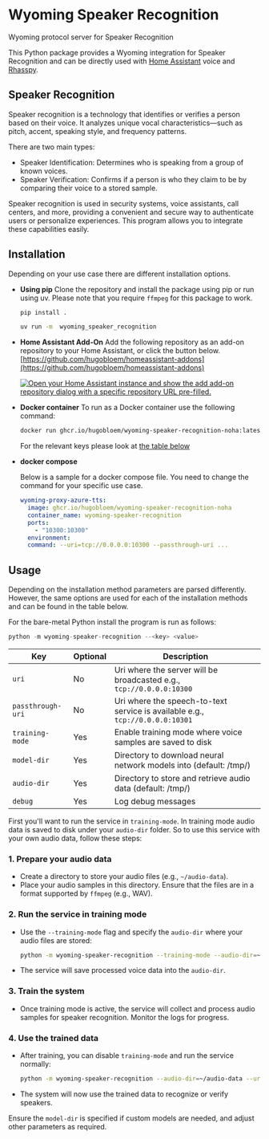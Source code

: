 # Wyoming Speaker Recognition
Wyoming protocol server for Speaker Recognition

This Python package provides a Wyoming integration for Speaker Recognition and can be directly used with [Home Assistant](https://www.home-assistant.io/) voice and [Rhasspy](https://github.com/rhasspy/rhasspy).

## Speaker Recognition
Speaker recognition is a technology that identifies or verifies a person based on their voice. It analyzes unique vocal characteristics—such as pitch, accent, speaking style, and frequency patterns.

There are two main types:

- Speaker Identification: Determines who is speaking from a group of known voices.
- Speaker Verification: Confirms if a person is who they claim to be by comparing their voice to a stored sample.

Speaker recognition is used in security systems, voice assistants, call centers, and more, providing a convenient and secure way to authenticate users or personalize experiences. This program allows you to integrate these capabilities easily.

## Installation
Depending on your use case there are different installation options.

- **Using pip**
  Clone the repository and install the package using pip or run using uv. Please note that you require `ffmpeg` for this package to work.
  ```sh
  pip install .
  ```
  ```sh
  uv run -m  wyoming_speaker_recognition
  ```

- **Home Assistant Add-On**
  Add the following repository as an add-on repository to your Home Assistant, or click the button below.
  [https://github.com/hugobloem/homeassistant-addons](https://github.com/hugobloem/homeassistant-addons)

  [![Open your Home Assistant instance and show the add add-on repository dialog with a specific repository URL pre-filled.](https://my.home-assistant.io/badges/supervisor_add_addon_repository.svg)](https://my.home-assistant.io/redirect/supervisor_add_addon_repository/?repository_url=https%3A%2F%2Fgithub.com%2Fhugobloem%2Fhomeassistant-addons)

- **Docker container**
  To run as a Docker container use the following command:
  ```bash
  docker run ghcr.io/hugobloem/wyoming-speaker-recognition-noha:latest --<key> <value>
  ```
  For the relevant keys please look at [the table below](#usage)

- **docker compose**

  Below is a sample for a docker compose file. You need to change the command for your specific use case.

  ```yaml
  wyoming-proxy-azure-tts:
    image: ghcr.io/hugobloem/wyoming-speaker-recognition-noha
    container_name: wyoming-speaker-recognition
    ports:
      - "10300:10300"
    environment:
    command: --uri=tcp://0.0.0.0:10300 --passthrough-uri ...
  ```

## Usage
Depending on the installation method parameters are parsed differently. However, the same options are used for each of the installation methods and can be found in the table below. 

For the bare-metal Python install the program is run as follows:
```python
python -m wyoming-speaker-recognition --<key> <value>
```

| Key | Optional | Description |
|---|---|---|
| `uri` | No | Uri where the server will be broadcasted e.g., `tcp://0.0.0.0:10300` |
| `passthrough-uri` | No | Uri where the speech-to-text service is available e.g., `tcp://0.0.0.0:10301` |
| `training-mode` | Yes | Enable training mode where voice samples are saved to disk |
| `model-dir` | Yes | Directory to download neural network models into (default: /tmp/) |
| `audio-dir` | Yes | Directory to store and retrieve audio data (default: /tmp/) |
| `debug` | Yes | Log debug messages |

First you'll want to run the service in `training-mode`. In training mode audio data is saved to disk under your `audio-dir` folder. So to use this service with your own audio data, follow these steps:

### 1. Prepare your audio data
- Create a directory to store your audio files (e.g., `~/audio-data`).
- Place your audio samples in this directory. Ensure that the files are in a format supported by `ffmpeg` (e.g., WAV).

### 2. Run the service in training mode
- Use the `--training-mode` flag and specify the `audio-dir` where your audio files are stored:
  ```sh
  python -m wyoming-speaker-recognition --training-mode --audio-dir=~/audio-data --uri=tcp://0.0.0.0:10300
  ```
- The service will save processed voice data into the `audio-dir`.

### 3. Train the system
- Once training mode is active, the service will collect and process audio samples for speaker recognition. Monitor the logs for progress.

### 4. Use the trained data
- After training, you can disable `training-mode` and run the service normally:
  ```sh
  python -m wyoming-speaker-recognition --audio-dir=~/audio-data --uri=tcp://0.0.0.0:10300
  ```
- The system will now use the trained data to recognize or verify speakers.

Ensure the `model-dir` is specified if custom models are needed, and adjust other parameters as required.